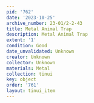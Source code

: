 ```yaml
---
pid: '762'
date: '2023-10-25'
archive_number: 23-01/2-2-43
title: Metal Animal Trap
description: Metal Animal Trap
extent: '1'
condition: Good
date_unvalidated: Unknown
creator: Unknown
collector: Unknown
materials: Metal
collection: tinui
key: object
order: '761'
layout: tinui_item
---
```

